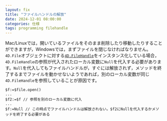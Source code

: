 ```yaml
---
layout: fix
title: "ファイルハンドルの解放"
date: 2024-12-01 08:00:00
categories: 仕様
tags: programming filehandle
---
```


Mac/Linuxでは，開いているファイルをそのまま削除したり移動したりすることができますが，Windowsでは，まずファイルを閉じなければなりません。`4D.File`オブジェクトに対する[`4D.FileHandle`](https://developer.4d.com/docs/ja/API/FileHandleClass)をインスタンス化している場合，`4D.FileHandle`の参照が代入されたローカル変数に`Null`を代入する必要があります。`Null`を代入してもファイルハンドルが，すぐには解放されず，メソッドを終了するまでファイルを動かせないようであれば，別のローカル変数が同じ`4D.FileHandle`を参照していることが原因です。

```4d
$f:=$file.open()
...
$f2:=$f // 参照を別のローカル変数に代入
...
$f:=Null // この時点でファイルハンドルは解放されない。$f2にNullを代入するかメソッドを終了する必要がある
```